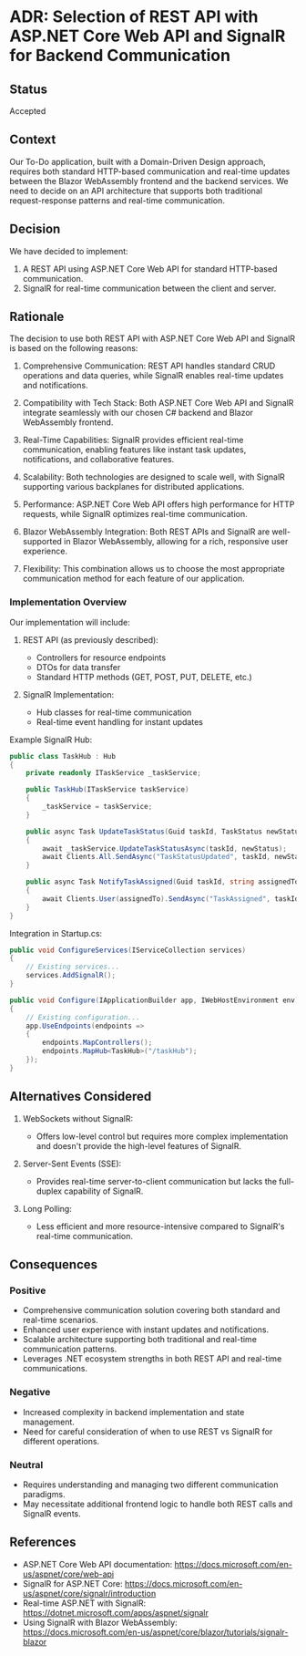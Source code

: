# ADR: Selection of REST API with ASP.NET Core Web API and SignalR for Backend Communication

## Status

Accepted

## Context

Our To-Do application, built with a Domain-Driven Design approach, requires both standard HTTP-based communication and real-time updates between the Blazor WebAssembly frontend and the backend services. We need to decide on an API architecture that supports both traditional request-response patterns and real-time communication.

## Decision

We have decided to implement:
1. A REST API using ASP.NET Core Web API for standard HTTP-based communication.
2. SignalR for real-time communication between the client and server.

## Rationale

The decision to use both REST API with ASP.NET Core Web API and SignalR is based on the following reasons:

1. Comprehensive Communication: REST API handles standard CRUD operations and data queries, while SignalR enables real-time updates and notifications.

2. Compatibility with Tech Stack: Both ASP.NET Core Web API and SignalR integrate seamlessly with our chosen C# backend and Blazor WebAssembly frontend.

3. Real-Time Capabilities: SignalR provides efficient real-time communication, enabling features like instant task updates, notifications, and collaborative features.

4. Scalability: Both technologies are designed to scale well, with SignalR supporting various backplanes for distributed applications.

5. Performance: ASP.NET Core Web API offers high performance for HTTP requests, while SignalR optimizes real-time communication.

6. Blazor WebAssembly Integration: Both REST APIs and SignalR are well-supported in Blazor WebAssembly, allowing for a rich, responsive user experience.

7. Flexibility: This combination allows us to choose the most appropriate communication method for each feature of our application.

### Implementation Overview

Our implementation will include:

1. REST API (as previously described):
   - Controllers for resource endpoints
   - DTOs for data transfer
   - Standard HTTP methods (GET, POST, PUT, DELETE, etc.)

2. SignalR Implementation:
   - Hub classes for real-time communication
   - Real-time event handling for instant updates

Example SignalR Hub:

```csharp
public class TaskHub : Hub
{
    private readonly ITaskService _taskService;

    public TaskHub(ITaskService taskService)
    {
        _taskService = taskService;
    }

    public async Task UpdateTaskStatus(Guid taskId, TaskStatus newStatus)
    {
        await _taskService.UpdateTaskStatusAsync(taskId, newStatus);
        await Clients.All.SendAsync("TaskStatusUpdated", taskId, newStatus);
    }

    public async Task NotifyTaskAssigned(Guid taskId, string assignedTo)
    {
        await Clients.User(assignedTo).SendAsync("TaskAssigned", taskId);
    }
}
```

Integration in Startup.cs:

```csharp
public void ConfigureServices(IServiceCollection services)
{
    // Existing services...
    services.AddSignalR();
}

public void Configure(IApplicationBuilder app, IWebHostEnvironment env)
{
    // Existing configuration...
    app.UseEndpoints(endpoints =>
    {
        endpoints.MapControllers();
        endpoints.MapHub<TaskHub>("/taskHub");
    });
}
```

## Alternatives Considered

1. WebSockets without SignalR:
   - Offers low-level control but requires more complex implementation and doesn't provide the high-level features of SignalR.

2. Server-Sent Events (SSE):
   - Provides real-time server-to-client communication but lacks the full-duplex capability of SignalR.

3. Long Polling:
   - Less efficient and more resource-intensive compared to SignalR's real-time communication.

## Consequences

### Positive

- Comprehensive communication solution covering both standard and real-time scenarios.
- Enhanced user experience with instant updates and notifications.
- Scalable architecture supporting both traditional and real-time communication patterns.
- Leverages .NET ecosystem strengths in both REST API and real-time communications.

### Negative

- Increased complexity in backend implementation and state management.
- Need for careful consideration of when to use REST vs SignalR for different operations.

### Neutral

- Requires understanding and managing two different communication paradigms.
- May necessitate additional frontend logic to handle both REST calls and SignalR events.

## References

- ASP.NET Core Web API documentation: https://docs.microsoft.com/en-us/aspnet/core/web-api
- SignalR for ASP.NET Core: https://docs.microsoft.com/en-us/aspnet/core/signalr/introduction
- Real-time ASP.NET with SignalR: https://dotnet.microsoft.com/apps/aspnet/signalr
- Using SignalR with Blazor WebAssembly: https://docs.microsoft.com/en-us/aspnet/core/blazor/tutorials/signalr-blazor
